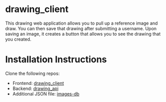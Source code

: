 # drawing_client

This drawing web application allows you to pull up a reference image and draw. You can then save that drawing after submitting a username. Upon saving an image, it creates a button that allows you to see the drawing that you created.

# Installation Instructions

Clone the following repos:

- Frontend: [drawing_client](https://github.com/jazminmatos/drawing_client)
- Backend: [drawing_api](https://github.com/jazminmatos/drawing_api)
- Additional JSON file: [images-db](https://github.com/jazminmatos/images-db)
